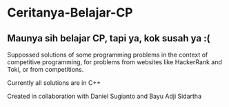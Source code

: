 # Ceritanya-Belajar-CP
Maunya sih belajar CP, tapi ya, kok susah ya :(
-------------------------------------------------------------------------------------------
Suppossed solutions of some programming problems in the context of competitive programming,
for problems from websites like HackerRank and Toki, or from competitions.

Currently all solutions are in C++

Created in collaboration with Daniel Sugianto and Bayu Adji Sidartha
